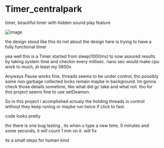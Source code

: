 # Timer_centralpark
timer, beautiful timer with hidden sound play feature

![image](https://user-images.githubusercontent.com/105649203/202902288-1b346973-7904-4bbe-a09d-13f80fc4f4de.png)

the design stood like this its not about the design here is trying to have a fully functional timer 

yea well this is a Timer started from sleep(1000ms) to now assured results by taking system time and checkin every millisec.
nano sec would make cpu work to much, at least my 5600x 

Anyways Pause works fine, threads seems to be under control, tho possibly some non garbage collected locks remain maybe in background. 
Im gonna check those details sometime, like what did gc take and what not. tho for this project seems fine to use setDeamon. 

So in this project i acomplished actualy the holding threads in control without they keep runing or maybe run twice if click to fast. 

code looks pretty

tho there is one bug lasting , its when u type a new time, 0 minutes and some seconds, it will count 1 min on it. will fix
 
its a small steps for human kind


